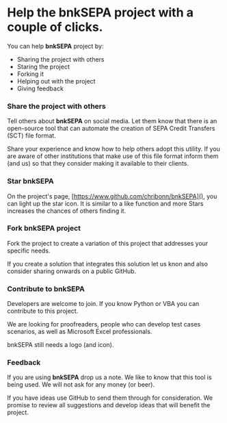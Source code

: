 Help the **bnkSEPA** project with a couple of clicks.
====================================================

You can help **bnkSEPA** project by:

  * Sharing the project with others
  * Staring the project
  * Forking it
  * Helping out with the project
  * Giving feedback


### Share the project with others

Tell others about **bnkSEPA** on social media. Let them know that there is an open-source tool that can automate the creation of SEPA Credit Transfers (SCT) file format.

Share your experience and know how to help others adopt this utility.  If you are aware of other institutions that make use of this file format inform them (and us) so that they consider making it available to their clients.


### Star bnkSEPA

On the project's page, [https://www.github.com/chribonn/bnkSEPA](), you can light up the star icon. It is similar to a like function and more Stars increases the chances of others finding it.


### Fork bnkSEPA project

Fork the project to create a variation of this project that addresses your specific needs.  

If you create a solution that integrates this solution let us knon and also consider sharing onwards on a public GitHub.


### Contribute to **bnkSEPA**

Developers are welcome to join. If you know Python or VBA you can contribute to this project.

We are looking for proofreaders, people who can develop test cases scenarios, as well as Microsoft Excel professionals. 

bnkSEPA still needs a logo (and icon).


### Feedback

If you are using **bnkSEPA** drop us a note. We like to know that this tool is being used. We will not ask for any money (or beer).

If you have ideas use GitHub to send them through for consideration.  We promise to review all suggestions and develop ideas that will benefit the project.






